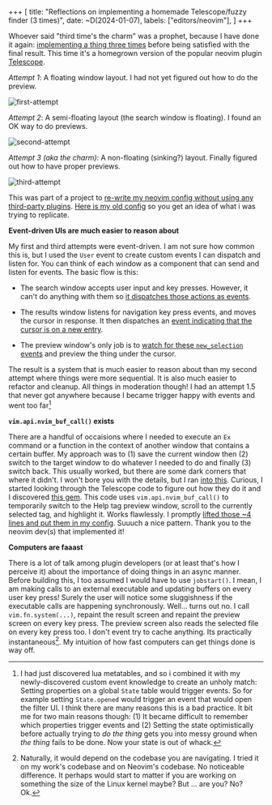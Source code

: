 +++
[
    title: "Reflections on implementing a homemade Telescope/fuzzy finder (3 times)",
    date: ~D(2024-01-07),
    labels: ["editors/neovim"],
]
+++

Whoever said "third time's the charm" was a prophet, because I have done it again: [implementing a thing three times](/posts/reflections-on-writing-3-parser-combinator-libraries") before being satisfied with the final result. This time it's a homegrown version of the popular neovim plugin [Telescope](https://github.com/nvim-telescope/telescope.nvim).

_Attempt 1_: A floating window layout. I had not yet figured out how to do the preview.

![first-attempt](https://bear-images.sfo2.cdn.digitaloceanspaces.com/eze-1704769020-0.png)

_Attempt 2_: A semi-floating layout (the search window is floating). I found an OK way to do previews.

![second-attempt](https://bear-images.sfo2.cdn.digitaloceanspaces.com/eze-1704769068-0.png)

_Attempt 3 (aka the charm)_: A non-floating (sinking?) layout. Finally figured out how to have proper previews.

![third-attempt](https://bear-images.sfo2.cdn.digitaloceanspaces.com/eze-1704769162-0.png)

This was part of a project to [re-write my neovim config without using any third-party plugins](https://gitlab.com/wake-sleeper/plugin-free-neovim). [Here is my old config](https://gitlab.com/wake-sleeper/dotfiles/-/blob/383833fca0011d6f9f85248a5ef66a1f104d4ae5/nvim/.config/nvim/init.lua) so you get an idea of what i was trying to replicate.

__Event-driven UIs are much easier to reason about__

My first and third attempts were event-driven. I am not sure how common this is, but I used the `User` event to create custom events I can dispatch and listen for. You can think of each window as a component that can send and listen for events. The basic flow is this:

- The search window accepts user input and key presses. However, it can't do anything with them so [it dispatches those actions as events](https://gitlab.com/wake-sleeper/plugin-free-neovim/-/blob/8663c85081fda56592ba2ebcf95e63bb92d3902d/lua/uscope.lua#L462).

- The results window listens for navigation key press events, and moves the cursor in response. It then dispatches an [event indicating that the cursor is on a new entry](https://gitlab.com/wake-sleeper/plugin-free-neovim/-/blob/8663c85081fda56592ba2ebcf95e63bb92d3902d/lua/uscope.lua#L343).

- The preview window's only job is to [watch for these `new_selection` events](https://gitlab.com/wake-sleeper/plugin-free-neovim/-/blob/8663c85081fda56592ba2ebcf95e63bb92d3902d/lua/uscope.lua#L273) and preview the thing under the cursor.

The result is a system that is much easier to reason about than my second attempt where things were more sequential. It is also much easier to refactor and cleanup. All things in moderation though! I had an attempt 1.5 that never got anywhere because I became trigger happy with events and went too far[^1]


__`vim.api.nvim_buf_call()` exists__

There are a handful of occaisions where I needed to execute an `Ex` command or a function in the context of another window that contains a certain buffer. My approach was to (1) save the current window then (2) switch to the target window to do whatever I needed to do and finally (3)  switch back. This usually worked, but there are some dark corners that where it didn't. I won't bore you with the details, but I ran [into this](https://github.com/neovim/neovim/issues/21437). Curious, I started looking through the Telescope code to figure out how they do it and I discovered [this gem](https://github.com/nvim-telescope/telescope.nvim/blob/87e92ea31b2b61d45ad044cf7b2d9b66dad2a618/lua/telescope/previewers/buffer_previewer.lua#L293C6-L293C6). This code uses `vim.api.nvim_buf_call()` to temporarily switch to the Help tag preview window, scroll to the currently selected tag, and highlight it. Works flawlessly. I promptly [lifted those ~4 lines and put them in my config](https://gitlab.com/wake-sleeper/plugin-free-neovim/-/blob/8663c85081fda56592ba2ebcf95e63bb92d3902d/lua/uscope.lua#L183). Suuuch a nice pattern. Thank you to the neovim dev(s) that implemented it!

__Computers are faaast__

There is a lot of talk among plugin developers (or at least that's how I perceive it) about the importance of doing things in an async manner. Before building this, I too assumed I would have to use `jobstart()`. I mean, I am making calls to an external executable and updating buffers on every user key press! Surely the user will notice some sluggishness if the executable calls are happening synchronously. Well... turns out no. I call `vim.fn.system(...)`, repaint the result screen and repaint the preview screen on every key press. The preview screen also reads the selected file on every key press too. I don't event try to cache anything. Its practically instantaneous[^2]. My intuition of how fast computers can get things done is way off.

[^1]: I had just discovered lua metatables, and so i combined it with my newly-discovered custom event knowledge to create an unholy match: Setting properties on a global `State` table would trigger events. So for example setting `State.opened` would trigger an event that would open the filter UI. I think there are many reasons this is a bad practice. It bit me for two main reasons though: (1) It became difficult to remember which properties trigger events and (2) Setting the state optimistically before actually trying to _do the thing_ gets you into messy ground when _the thing_ fails to be done. Now your state is out of whack.

[^2]: Naturally, it would depend on the codebase you are navigating. I tried it on my work's codebase and on Neovim's codebase. No noticeable difference. It perhaps would start to matter if you are working on something the size of the Linux kernel maybe? But ... are you? No? Ok.
